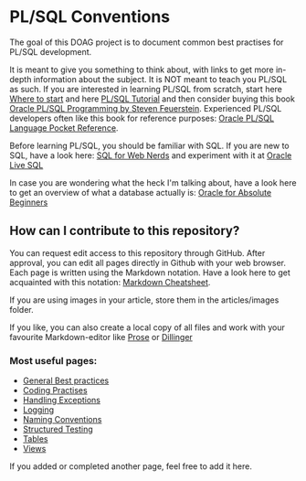 # PL/SQL Conventions

The goal of this DOAG project is to document common best practises for PL/SQL development. 

It is meant to give you something to think about, with links to get more in-depth information about the subject. It is NOT meant to teach you PL/SQL as such. If you are interested in learning PL/SQL from scratch, start here [Where to start]( https://www.quora.com/What-features-of-PL-SQL-should-a-beginner-tackler-first/answer/Steven-Feuerstein?srid=xpsn) and here [PL/SQL Tutorial](http://www.plsqltutorial.com) and then consider buying this book [Oracle PL/SQL Programming by Steven Feuerstein](http://shop.oreilly.com/product/0636920024859.do). Experienced PL/SQL developers often like this book for reference purposes: [Oracle PL/SQL Language Pocket Reference](http://shop.oreilly.com/product/0636920036913.do).

Before learning PL/SQL, you should be familiar with SQL. If you are new to SQL, have a look here: [SQL for Web Nerds](http://philip.greenspun.com/sql) and experiment with it at [Oracle Live SQL](http://livesql.oracle.com)

In case you are wondering what the heck I'm talking about, have a look here to get an overview of what a database actually is: [Oracle for Absolute Beginners](http://allthingsoracle.com/oracle-for-absolute-beginners-part-1-databases)

## How can I contribute to this repository?

You can request edit access to this repository through GitHub. After approval, you can edit all pages directly in Github with your web browser. Each page is written using the Markdown notation. Have a look here to get acquainted with this notation: [Markdown Cheatsheet](https://github.com/adam-p/markdown-here/wiki/Markdown-Cheatsheet).

If you are using images in your article, store them in the articles/images folder.

If you like, you can also create a local copy of all files and work with your favourite Markdown-editor like [Prose](http://prose.io) or [Dillinger](http://dillinger.io) 

### Most useful pages:
-  [General Best practices](https://github.com/Doag/PL-SQL-Conventions/blob/master/articles/00_general.md)
-  [Coding Practises](https://github.com/Doag/PL-SQL-Conventions/blob/master/articles/02_code_practises.md)
-  [Handling Exceptions](https://github.com/Doag/PL-SQL-Conventions/blob/master/articles/exceptions.md)
-  [Logging](https://github.com/Doag/PL-SQL-Conventions/blob/master/articles/logging.md)
-  [Naming Conventions](https://github.com/Doag/PL-SQL-Conventions/blob/master/articles/namingconventions.md)
-  [Structured Testing](https://github.com/Doag/PL-SQL-Conventions/blob/master/articles/structured_testing.md)
-  [Tables](https://github.com/Doag/PL-SQL-Conventions/blob/master/articles/tables.md)
-  [Views](https://github.com/Doag/PL-SQL-Conventions/blob/master/articles/views.md)

If you added or completed another page, feel free to add it here.
